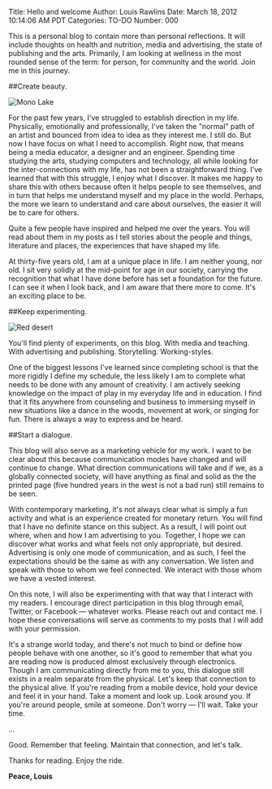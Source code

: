 Title: Hello and welcome
Author: Louis Rawlins
Date: March 18, 2012 10:14:06 AM PDT
Categories: TO-DO
Number: 000

This is a personal blog to contain more than personal reflections. It will include thoughts on health and nutrition, media and advertising, the state of publishing and the arts. Primarily, I am looking at wellness in the most rounded sense of the term: for person, for community and the world. Join me in this journey.

##Create beauty.

![Mono Lake](/mono-mountains.jpg "Mono Lake")

For the past few years, I've struggled to establish direction in my life. Physically, emotionally and professionally, I've taken the "normal" path of an artist and bounced from idea to idea as they interest me. I still do. But now I have focus on what I need to accomplish. Right now, that means being a media educator, a designer and an engineer. Spending time studying the arts, studying computers and technology, all while looking for the inter-connections with my life, has not been a straightforward thing. I've learned that with this struggle, I enjoy what I discover. It makes me happy to share this with others because often it helps people to see themselves, and in turn that helps me understand myself and my place in the world. Perhaps, the more we learn to understand and care about ourselves, the easier it will be to care for others.

Quite a few people have inspired and helped me over the years. You will read about them in my posts as I tell stories about the people and things, literature and places, the experiences that have shaped my life.

At thirty-five years old, I am at a unique place in life. I am neither young, nor old. I sit very solidly at the mid-point for age in our society, carrying the recognition that what I have done before has set a foundation for the future. I can see it when I look back, and I am aware that there more to come. It's an exciting place to be.

##Keep experimenting.

![Red desert](/red-desert.jpg "Red desert")

You'll find plenty of experiments, on this blog. With media and teaching. With advertising and publishing. Storytelling. Working-styles.

One of the biggest lessons I've learned since completing school is that the more rigidly I define my schedule, the less likely I am to complete what needs to be done with any amount of creativity. I am actively seeking knowledge on the impact of play in my everyday life and in education. I find that it fits anywhere from counseling and business to immersing myself in new situations like a dance in the woods, movement at work, or singing for fun. There is always a way to express and be heard.

##Start a dialogue.

This blog will also serve as a marketing vehicle for my work. I want to be clear about this because communication modes have changed and will continue to change. What direction communications will take and if we, as a globally connected society, will have anything as final and solid as the the printed page (five hundred years in the west is not a bad run) still remains to be seen.

With contemporary marketing, it's not always clear what is simply a fun activity and what is an experience created for monetary return. You will find that I have no definite stance on this subject. As a result, I will point out where, when and how I am advertising to you. Together, I hope we can discover what works and what feels not only appropriate, but desired. Advertising is only one mode of communication, and as such, I feel the expectations should be the same as with any conversation. We listen and speak with those to whom we feel connected. We interact with those whom we have a vested interest.

On this note, I will also be experimenting with that way that I interact with my readers. I encourage direct participation in this blog through email, Twitter, or Facebook — whatever works. Please reach out and contact me. I hope these conversations will serve as comments to my posts that I will add with your permission.

It's a strange world today, and there's not much to bind or define how people behave with one another, so it's good to remember that what you are reading now is produced almost exclusively through electronics. Though I am communicating directly from me to you, this dialogue still exists in a realm separate from the physical. Let's keep that connection to the physical alive. If you're reading from a mobile device, hold your device and feel it in your hand. Take a moment and look up. Look around you. If you're around people, smile at someone. Don't worry — I'll wait. Take your time.

&hellip;

Good. Remember that feeling. Maintain that connection, and let's talk.

Thanks for reading. Enjoy the ride.

__Peace,  Louis__
